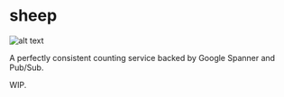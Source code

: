 # sheep
![alt text](https://travis-ci.org/Cidan/sheep.svg?branch=master)

A perfectly consistent counting service backed by Google Spanner and Pub/Sub.

WIP.